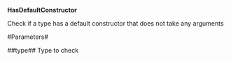 **HasDefaultConstructor**

Check if a type has a default constructor that does not take any arguments

#Parameters#


##type##
Type to check
